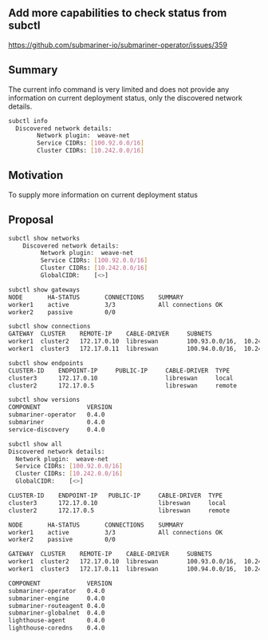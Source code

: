 ## Add more capabilities to check status from subctl

https://github.com/submariner-io/submariner-operator/issues/359


## Summary
The current info command is very limited and does not provide any information on current deployment status, only the discovered network details.
```bash 
subctl info  
  Discovered network details:  
        Network plugin:  weave-net  
        Service CIDRs: [100.92.0.0/16]  
        Cluster CIDRs: [10.242.0.0/16]
```

## Motivation
To supply more information on current deployment status

## Proposal
```bash
subctl show networks  
    Discovered network details:  
         Network plugin:  weave-net  
         Service CIDRs: [100.92.0.0/16]  
         Cluster CIDRs: [10.242.0.0/16]  
         GlobalCIDR:    [<>] 
```

``` bash 
subctl show gateways  
NODE       HA-STATUS       CONNECTIONS    SUMMARY  
worker1    active          3/3            All connections OK  
worker2    passive         0/0                                
```  
    
```bash
subctl show connections  
GATEWAY  CLUSTER    REMOTE-IP    CABLE-DRIVER     SUBNETS                         STATUS  
worker1  cluster2   172.17.0.10  libreswan        100.93.0.0/16,  10.243.0.0/16   connected  
worker1  cluster3   172.17.0.11  libreswan        100.94.0.0/16,  10.244.0.0/16   connected
```
  
```bash 
subctl show endpoints  
CLUSTER-ID    ENDPOINT-IP     PUBLIC-IP     CABLE-DRIVER  TYPE
cluster3      172.17.0.10                   libreswan     local
cluster2      172.17.0.5                    libreswan     remote
  ```

```bash   
subctl show versions 
COMPONENT             VERSION
submariner-operator   0.4.0
submariner            0.4.0
service-discovery     0.4.0
```

```bash
subctl show all  
Discovered network details:  
  Network plugin:  weave-net  
  Service CIDRs: [100.92.0.0/16]  
  Cluster CIDRs: [10.242.0.0/16]    
  GlobalCIDR:    [<>]  

CLUSTER-ID    ENDPOINT-IP   PUBLIC-IP     CABLE-DRIVER  TYPE
cluster3      172.17.0.10                 libreswan     local
cluster2      172.17.0.5                  libreswan     remote

NODE       HA-STATUS       CONNECTIONS    SUMMARY  
worker1    active          3/3            All connections OK  
worker2    passive         0/0                                

GATEWAY  CLUSTER    REMOTE-IP    CABLE-DRIVER     SUBNETS                         STATUS  
worker1  cluster2   172.17.0.10  libreswan        100.93.0.0/16,  10.243.0.0/16   connected  
worker1  cluster3   172.17.0.11  libreswan        100.94.0.0/16,  10.244.0.0/16   connected

COMPONENT             VERSION
submariner-operator   0.4.0
submariner-engine     0.4.0
submariner-routeagent 0.4.0
submariner-globalnet  0.4.0
lighthouse-agent      0.4.0
lighthouse-coredns    0.4.0
   ```
